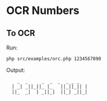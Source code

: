 # OCR Numbers

## To OCR

Run:

`php src/examples/orc.php 1234567890`

Output:

```
    _  _     _  _  _  _ _ _ 
  | _| _||_||_ |_   ||_||_|| |
  ||_  _|  | _||_|  ||_| _||_|
                              
```